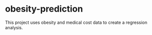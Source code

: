 # obesity-prediction
This project uses obesity and medical cost data to create a regression analysis. 

